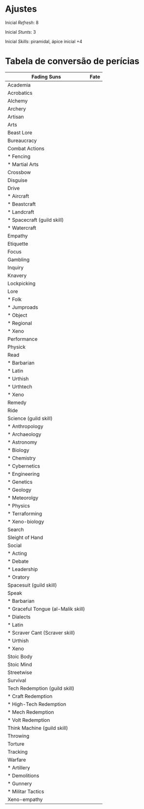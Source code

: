 # Ajustes

Inicial *Refresh*: 8

Inicial *Stunts*: 3

Inicial *Skills*: piramidal, ápice inicial +4

# Tabela de conversão de perícias

Fading Suns | Fate
--- | ---
Academia |
Acrobatics |
Alchemy |
Archery |
Artisan |
Arts |
Beast Lore |
Bureaucracy |
Combat Actions |
* Fencing |
* Martial Arts |
Crossbow |
Disguise |
Drive |
* Aircraft |
* Beastcraft |
* Landcraft |
* Spacecraft (guild skill) |
* Watercraft |
Empathy |
Etiquette |
Focus |
Gambling |
Inquiry |
Knavery |
Lockpicking |
Lore |
* Folk |
* Jumproads |
* Object |
* Regional |
* Xeno |
Performance |
Physick |
Read |
* Barbarian |
* Latin |
* Urthish |
* Urthtech |
* Xeno |
Remedy |
Ride |
Science (guild skill) |
* Anthropology |
* Archaeology |
* Astronomy |
* Biology |
* Chemistry |
* Cybernetics |
* Engineering |
* Genetics |
* Geology |
* Meteorolgy |
* Physics |
* Terraforming |
* Xeno-biology |
Search |
Sleight of Hand |
Social |
* Acting |
* Debate |
* Leadership |
* Oratory |
Spacesuit (guild skill) |
Speak |
* Barbarian |
* Graceful Tongue (al-Malik skill) |
* Dialects |
* Latin |
* Scraver Cant (Scraver skill) |
* Urthish |
* Xeno |
Stoic Body |
Stoic Mind |
Streetwise |
Survival |
Tech Redemption (guild skill) |
* Craft Redemption |
* High-Tech Redemption |
* Mech Redemption |
* Volt Redemption |
Think Machine (guild skill) |
Throwing |
Torture |
Tracking |
Warfare |
* Artillery |
* Demolitions |
* Gunnery |
* Militar Tactics |
Xeno-empathy |
